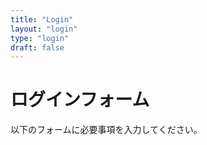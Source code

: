 ```yaml
---
title: "Login"
layout: "login"
type: "login"
draft: false
---
```

# ログインフォーム

以下のフォームに必要事項を入力してください。